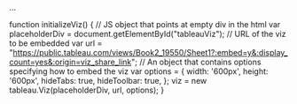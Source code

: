 <!-- JS file to enable the JavaScript API. You can point at the
  version on public.tableau.com, online.tableau.com, or your on-prem Server -->
<script src="https://public.tableau.com/javascripts/api/tableau-2.js"></script>
...
<!-- Empty div where the viz will be placed -->
<div id="tableauViz"></div>

function initializeViz() {
  // JS object that points at empty div in the html
  var placeholderDiv = document.getElementById("tableauViz");
  // URL of the viz to be embedded
  var url = "https://public.tableau.com/views/Book2_19550/Sheet1?:embed=y&:display_count=yes&:origin=viz_share_link";
  // An object that contains options specifying how to embed the viz
  var options = {
    width: '600px',
    height: '600px',
    hideTabs: true,
    hideToolbar: true,
  };
  viz = new tableau.Viz(placeholderDiv, url, options);
}
